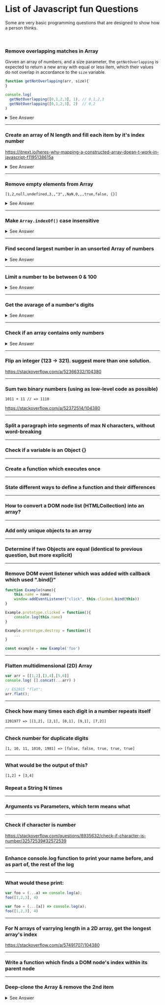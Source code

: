 # List of Javascript fun Questions

Some are very basic programming questions that are designed to show how a person thinks.
<br><br><br>

### Remove overlapping matches in Array

Givven an array of numbers, and a size parameter, the `getNotOverlapping` is expected to return a 
new array with equal or less item, which their values do not overlap in accordance to the `size` variable.

```js
function getNotOverlapping(arr, size){  
}

console.log(
  getNotOverlapping([0,1,2,3], 1), // 0,1,2,3
  getNotOverlapping([0,1,2,3], 2)  // 0,2
)
```

<details>
<summary>See Answer</summary>
	
```js
[1, 2, 3, 4].reduce((acc, item, idx) =>  
idx === 0 || acc[acc.length-1] + size <= item ?
    [...acc, item]
    : acc, [])
```
</details>

---

### Create an array of N length and fill each item by it's index number
   https://itnext.io/heres-why-mapping-a-constructed-array-doesn-t-work-in-javascript-f1195138615a

<details>
<summary>See Answer</summary>
	
```js
[...new Array(5)].map((_, idx) => idx)
```
</details>

------

### Remove empty elements from Array

    [1,2,null,undefined,3,,"3",,NaN,0,,,true,false, {}]

<details>
<summary>See Answer</summary>
	
```js
.filter(Boolean)
```
</details>

------
### Make `Array.indexOf()` case insensitive

<details>
<summary>See Answer</summary>
	
```js
["Foo", "foO", "foo"].findIndex(item => item.toLowerCase() == 'foo')
```
</details>

------
### Find second largest number in an unsorted Array of numbers

<details>
<summary>See Answer</summary>
	
https://stackoverflow.com/a/17040125/104380
</details>

------
### Limit a number to be between 0 & 100 

<details>
<summary>See Answer</summary>
	
```js
Math.max(0, Math.min(100, num))
```
</details>

------
### Get the avarage of a number's digits

<details>
<summary>See Answer</summary>
	
https://stackoverflow.com/a/18234568/104380
	
```js
'1234'.split('').reduce((result, digit, idx, arr) => 
    (result + +digit)/(idx == arr.length-1 ? arr.length : 1)
, 0)
```
Or:

```js
let num = '12345';
let sum = 0

for( let d of num )
  sum += +d

console.log(sum/num.length) // 3
```
</details>


------
### Check if an array contains only numbers

<details>
<summary>See Answer</summary>
	
```js
![1,2,"3"].some(item => typeof item !== "number")
```
</details>

------
### Flip an integer (123 -> 321). suggest more than one solution.

https://stackoverflow.com/a/52366332/104380

------
### Sum two binary numbers (using as low-level code as possible)

    1011 + 11 // => 1110

https://stackoverflow.com/a/52372514/104380

------
### Split a paragraph into segments of max N characters, without word-breaking

------
### Check if a variable is an Object {}

------
### Create a function which executes once

------
### State different ways to define a function and their differences

------
### How to convert a DOM node list (HTMLCollection) into an array?

------
### Add only unique objects to an array

------
### Determine if two Objects are equal (identical to previous question, but more explicit)

------
### Remove DOM event listener which was added with callback which used ".bind()"
```js
function Example(name){
	this.name = name;
	window.addEventListener("click", this.clicked.bind(this))
}

Example.prototype.clicked = function(){
	console.log(this.name)
}

Example.prototype.destroy = function(){
	...
}

const example = new Example('foo')
```
------
### Flatten multidimensional (2D) Array
```js
var arr = [[1,2],[3,4],[5,6]]
console.log( [].concat(...arr) )

// ES2015 "flat":
arr.flat(); 
```
------
### Check how many times each digit in a number repeats itself

    1201977 => [[1,2], [2,1], [0,1], [9,1], [7,2]]

------
### Check number for duplicate digits

    [1, 10, 11, 1010, 1981] => [false, false, true, true, true]

------
### What would be the output of this?

    [1,2] + [3,4]
	
### Repeat a String N times

------
### Arguments vs Parameters, which term means what

------
### Check if character is number
https://stackoverflow.com/questions/8935632/check-if-character-is-number/32572539#32572539

------
### Enhance console.log function to print your name before, and as part of, the rest of the log

------
### What would these print:

```js
var foo = (...a) => console.log(a);
foo([1,2,3], 4)

var foo = (...[a]) => console.log(a);
foo([1,2,3], 4)
```
------		
### For N arrays of varrying length in a 2D array, get the longest array's index
https://stackoverflow.com/a/57491707/104380
    

------		
### Write a function which finds a DOM node's index within its parent node

------		
### Deep-clone the Array & remove the 2nd item
	
<details>
<summary>See Answer</summary>
	
```js
[{a:1}, {b:2}, {c:3}].reduce((newArr, item, idx) => {
    if( idx != 1 )
        newArr.push({...item})
    return newArr
}, [])
```
</details>
